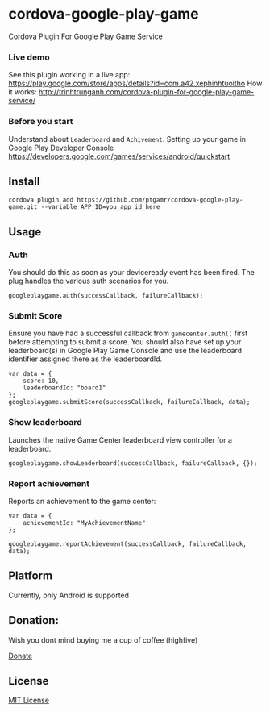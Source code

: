 cordova-google-play-game
========================

Cordova Plugin For Google Play Game Service

### Live demo

See this plugin working in a live app: https://play.google.com/store/apps/details?id=com.a42.xephinhtuoitho
How it works: http://trinhtrunganh.com/cordova-plugin-for-google-play-game-service/

### Before you start

Understand about `Leaderboard` and `Achivement`. Setting up your game in Google Play Developer Console https://developers.google.com/games/services/android/quickstart

## Install

```
cordova plugin add https://github.com/ptgamr/cordova-google-play-game.git --variable APP_ID=you_app_id_here
```

## Usage

### Auth

You should do this as soon as your deviceready event has been fired. The plug handles the various auth scenarios for you.

```
googleplaygame.auth(successCallback, failureCallback);
```

### Submit Score

Ensure you have had a successful callback from `gamecenter.auth()` first before attempting to submit a score. You should also have set up your leaderboard(s) in Google Play Game Console and use the leaderboard identifier assigned there as the leaderboardId.

```
var data = {
    score: 10,
    leaderboardId: "board1"
};
googleplaygame.submitScore(successCallback, failureCallback, data);
```

### Show leaderboard

Launches the native Game Center leaderboard view controller for a leaderboard.

```
googleplaygame.showLeaderboard(successCallback, failureCallback, {});
```

### Report achievement

Reports an achievement to the game center:

```
var data = {
	achievementId: "MyAchievementName"
};

googleplaygame.reportAchievement(successCallback, failureCallback, data);
```

## Platform

Currently, only Android is supported

## Donation:
Wish you dont mind buying me a cup of coffee (highfive)

[Donate](https://www.paypal.com/cgi-bin/webscr?cmd=_donations&business=anh%2etrinhtrung%40gmail%2ecom&lc=US&item_name=Cordova%20Google%20Play%20Game&currency_code=USD&bn=PP%2dDonationsBF%3abtn_donateCC_LG%2egif%3aNonHosted)

## License

[MIT License](http://ilee.mit-license.org)
